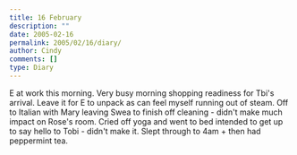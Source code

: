 ```yaml
---
title: 16 February
description: ""
date: 2005-02-16
permalink: 2005/02/16/diary/
author: Cindy
comments: []
type: Diary
---
```


E at work this morning. Very busy morning shopping readiness for Tbi's arrival. Leave it for E to unpack as can feel myself running out of steam. Off to Italian with Mary leaving Swea to finish off cleaning - didn't make much impact on Rose's room. Cried off yoga and went to bed intended to get up to say hello to Tobi - didn't make it. Slept through to 4am + then had peppermint tea.
